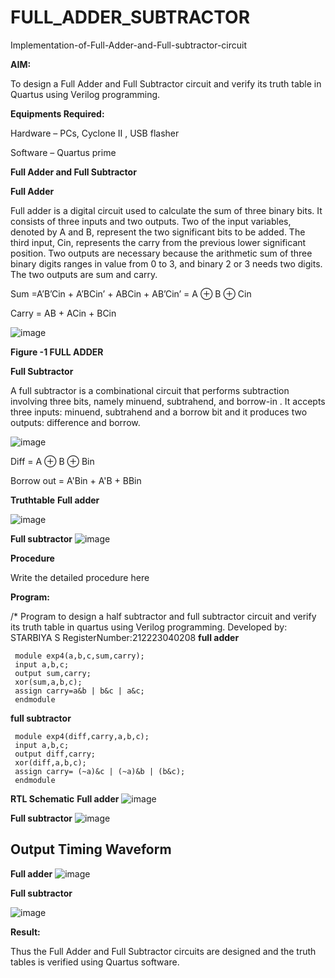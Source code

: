 # FULL_ADDER_SUBTRACTOR

Implementation-of-Full-Adder-and-Full-subtractor-circuit

**AIM:**

To design a Full Adder and Full Subtractor circuit and verify its truth table in Quartus using Verilog programming.

**Equipments Required:**
 
Hardware – PCs, Cyclone II , USB flasher

Software – Quartus prime

**Full Adder and Full Subtractor**

**Full Adder**

Full adder is a digital circuit used to calculate the sum of three binary bits. It consists of three inputs and two outputs. Two of the input variables, denoted by A and B, represent the two significant bits to be added. The third input, Cin, represents the carry from the previous lower significant position. Two outputs are necessary because the arithmetic sum of three binary digits ranges in value from 0 to 3, and binary 2 or 3 needs two digits. The two outputs are sum and carry.

Sum =A’B’Cin + A’BCin’ + ABCin + AB’Cin’ = A ⊕ B ⊕ Cin 

Carry = AB + ACin + BCin

![image](https://github.com/naavaneetha/FULL_ADDER_SUBTRACTOR/assets/154305477/0f30ba51-5ffb-4198-845f-18e054f675e7)

**Figure -1 FULL ADDER**

**Full Subtractor**

A full subtractor is a combinational circuit that performs subtraction involving three bits, namely minuend, subtrahend, and borrow-in . It accepts three inputs: minuend, subtrahend and a borrow bit and it produces two outputs: difference and borrow.

![image](https://github.com/naavaneetha/FULL_ADDER_SUBTRACTOR/assets/154305477/02b24f51-ab51-4304-9ad6-7b81ffc1ead5)

Diff = A ⊕ B ⊕ Bin 

Borrow out = A'Bin + A'B + BBin

**Truthtable**
**Full adder**

![image](https://github.com/StarbiyaS/FULL_ADDER_SUBTRACTOR/assets/144870533/6fe24a79-f843-4b9d-ac52-47de7d365f33)

**Full subtractor**
![image](https://github.com/StarbiyaS/FULL_ADDER_SUBTRACTOR/assets/144870533/6cf3aadf-31fe-47fb-96bc-422a73325db5)


**Procedure**

Write the detailed procedure here

**Program:**

/* Program to design a half subtractor and full subtractor circuit and verify its truth table in quartus using Verilog programming. Developed by: STARBIYA S RegisterNumber:212223040208
**full adder**
```
 module exp4(a,b,c,sum,carry);
 input a,b,c;
 output sum,carry;
 xor(sum,a,b,c);
 assign carry=a&b | b&c | a&c;
 endmodule
```
**full subtractor**
```
 module exp4(diff,carry,a,b,c);
 input a,b,c;
 output diff,carry;
 xor(diff,a,b,c);
 assign carry= (~a)&c | (~a)&b | (b&c);
 endmodule
```
**RTL Schematic**
**Full adder**
![image](https://github.com/StarbiyaS/FULL_ADDER_SUBTRACTOR/assets/144870533/2e4a632c-c76c-4e23-ae63-37b0ae3e9a38)

**Full subtractor**
![image](https://github.com/StarbiyaS/FULL_ADDER_SUBTRACTOR/assets/144870533/86002a58-aac4-412f-aa16-de8a50a13635)


## Output Timing Waveform
**Full adder**
![image](https://github.com/StarbiyaS/FULL_ADDER_SUBTRACTOR/assets/144870533/6f12528c-2a73-4189-8555-6aa763bff6eb)

**Full subtractor**

![image](https://github.com/StarbiyaS/FULL_ADDER_SUBTRACTOR/assets/144870533/b6504851-c494-4911-8c27-3b13b1d0798b)

**Result:**

Thus the Full Adder and Full Subtractor circuits are designed and the truth tables is verified using Quartus software.



